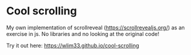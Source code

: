 # Cool scrolling

My own implementation of scrollreveal (https://scrollrevealjs.org/) as an exercise in js. 
No libraries and no looking at the original code!


Try it out here: https://wlim33.github.io/cool-scrolling


 
